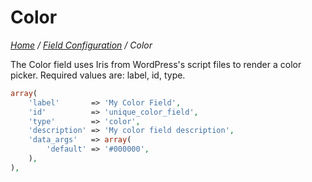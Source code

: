 # Color

*[Home](../../README.md) / [Field Configuration](../field-configuration.md) / Color*

The Color field uses Iris from WordPress's script files to render a color picker. Required values are: label, id, type.

```php
array(
	'label'       => 'My Color Field',
	'id'          => 'unique_color_field',
	'type'        => 'color',
	'description' => 'My color field description',
	'data_args'   => array(
		'default' => '#000000',
	),
),
```
